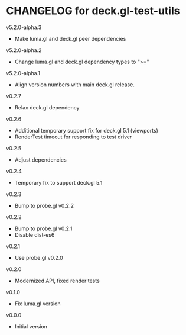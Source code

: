 # CHANGELOG for deck.gl-test-utils

v5.2.0-alpha.3
- Make luma.gl and deck.gl peer dependencies

v5.2.0-alpha.2
- Change luma.gl and deck.gl dependency types to ">="

v5.2.0-alpha.1
- Align version numbers with main deck.gl release.

v0.2.7
- Relax deck.gl dependency

v0.2.6
- Additional temporary support fix for deck.gl 5.1 (viewports)
- RenderTest timeout for responding to test driver

v0.2.5
- Adjust dependencies

v0.2.4
- Temporary fix to support deck.gl 5.1

v0.2.3
- Bump to probe.gl v0.2.2

v0.2.2
- Bump to probe.gl v0.2.1
- Disable dist-es6

v0.2.1
- Use probe.gl v0.2.0

v0.2.0
- Modernized API, fixed render tests

v0.1.0
- Fix luma.gl version

v0.0.0
- Initial version
